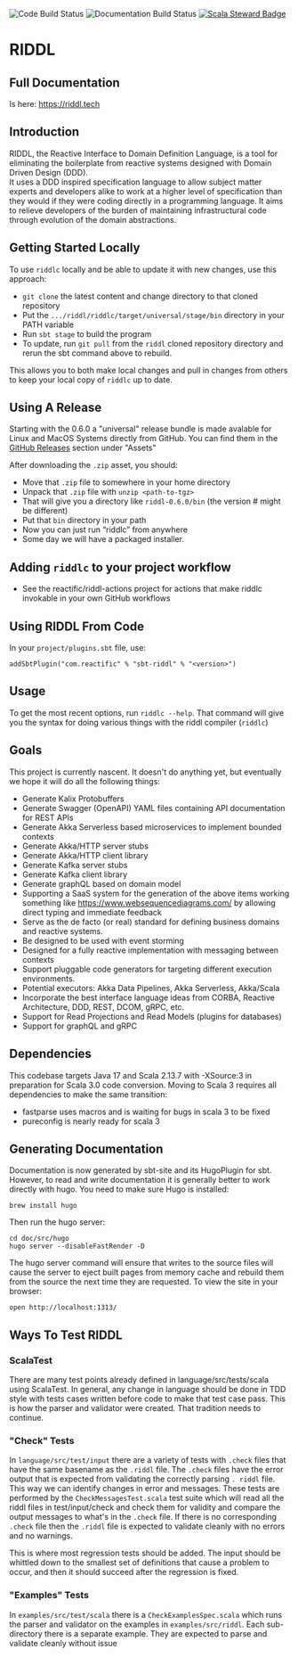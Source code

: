 ![Code Build Status](https://github.com/reactific/riddl/actions/workflows/scala.yml/badge.svg)
![Documentation Build Status](https://github.com/reactific/riddl/actions/workflows/gh-pages.yml/badge.svg)
[![Scala Steward Badge](https://img.shields.io/badge/Scala_Steward-helping-blue.svg?style=flat&logo=data:image/png;base64,iVBORw0KGgoAAAANSUhEUgAAAA4AAAAQCAMAAAARSr4IAAAAVFBMVEUAAACHjojlOy5NWlrKzcYRKjGFjIbp293YycuLa3pYY2LSqql4f3pCUFTgSjNodYRmcXUsPD/NTTbjRS+2jomhgnzNc223cGvZS0HaSD0XLjbaSjElhIr+AAAAAXRSTlMAQObYZgAAAHlJREFUCNdNyosOwyAIhWHAQS1Vt7a77/3fcxxdmv0xwmckutAR1nkm4ggbyEcg/wWmlGLDAA3oL50xi6fk5ffZ3E2E3QfZDCcCN2YtbEWZt+Drc6u6rlqv7Uk0LdKqqr5rk2UCRXOk0vmQKGfc94nOJyQjouF9H/wCc9gECEYfONoAAAAASUVORK5CYII=)](https://scala-steward.org)

# RIDDL

## Full Documentation
Is here: https://riddl.tech


## Introduction
RIDDL, the Reactive Interface to Domain Definition Language, is a tool for
eliminating the boilerplate from reactive systems designed with Domain
Driven Design (DDD).   
It uses a DDD inspired specification language to allow subject matter experts 
and developers alike to work at a higher level of specification than they would
if they were coding directly in a programming language. It aims to relieve 
developers of the burden of maintaining infrastructural code through evolution 
of the domain abstractions.

## Getting Started Locally
To use `riddlc` locally and be able to update it with new changes, use this 
approach:
* `git clone` the latest content and change directory to that cloned repository
* Put the `.../riddl/riddlc/target/universal/stage/bin` directory in your PATH 
  variable
* Run `sbt stage` to build the program
* To update, run `git pull` from the `riddl` cloned repository directory and
  rerun the sbt command above to rebuild. 

This allows you to both make local changes and pull in changes from others to
keep your local copy of `riddlc` up to date. 

## Using A Release
Starting with the 0.6.0 a "universal" release bundle is made avalable for 
Linux and MacOS Systems directly from GitHub. You can find them in the 
[GitHub Releases](https://github.com/reactific/riddl/releases) section 
under "Assets"

After downloading the `.zip` asset, you should:

* Move that `.zip` file to somewhere in your home directory
* Unpack that `.zip` file with  `unzip <path-to-tgz>` 
* That will give you a directory like `riddl-0.6.0/bin` (the version # might
  be different)
* Put that `bin` directory in your path
* Now you can just run “riddlc” from anywhere
* Some day we will have a packaged installer.

## Adding `riddlc` to your project workflow
* See the reactific/riddl-actions project for actions that make riddlc invokable 
  in your own GitHub workflows

## Using RIDDL From Code
In your `project/plugins.sbt` file, use:
```shell
addSbtPlugin("com.reactific" % "sbt-riddl" % "<version>")
```

## Usage
To get the most recent options, run `riddlc --help`. That command will give you
the syntax for doing various things with the riddl compiler (`riddlc`)

## Goals
This project is currently nascent. It doesn't do anything yet, but eventually
we hope it will do all the following things:

* Generate Kalix Protobuffers 
* Generate Swagger (OpenAPI) YAML files containing API documentation for 
 REST APIs
* Generate Akka Serverless based microservices to implement bounded contexts
* Generate Akka/HTTP server stubs
* Generate Akka/HTTP client library
* Generate Kafka server stubs
* Generate Kafka client library
* Generate graphQL based on domain model  
* Supporting a SaaS system for the generation of the above items working
 something like https://www.websequencediagrams.com/ by allowing direct
  typing and immediate feedback   
* Serve as the de facto (or real) standard for defining business domains and
  reactive systems.
* Be designed to be used with event storming
* Designed for a fully reactive implementation with messaging between
  contexts
* Support pluggable code generators for targeting different execution
 environments.
* Potential executors:  Akka Data Pipelines, Akka Serverless, Akka/Scala
* Incorporate the best interface language ideas from CORBA, Reactive
 Architecture, DDD, REST, DCOM, gRPC, etc. 
* Support for Read Projections and Read Models (plugins for databases)
* Support for graphQL and gRPC

## Dependencies

This codebase targets Java 17 and Scala 2.13.7 with -XSource:3 in preparation for 
Scala 3.0 code conversion. Moving to Scala 3 requires all dependencies to make 
the same transition:
* fastparse uses macros and is waiting for bugs in scala 3 to be fixed
* pureconfig is nearly ready for scala 3

## Generating Documentation
Documentation is now generated by sbt-site and its HugoPlugin for sbt.  However,
to read and write documentation it is generally better to work directly with hugo.
You need to make sure Hugo is installed:
```shell
brew install hugo  
```
Then run the hugo server:
```shell
cd doc/src/hugo
hugo server --disableFastRender -D
```
The hugo server command will ensure that writes to the source files will cause
the server to eject built pages from memory cache and rebuild them from the
source the next time they are requested. To view the site in your browser:
```shell
open http://localhost:1313/
```

## Ways To Test RIDDL
### ScalaTest
There are many test points already defined in language/src/tests/scala using
ScalaTest. In general, any change in language should be done in TDD style with
tests cases written before code to make that test case pass.  This is how the
parser and validator were created. That tradition needs to continue. 

### "Check" Tests
In `language/src/test/input` there are a variety of tests with `.check` files
that have the same basename as the `.riddl` file. The `.check` files have 
the error output that is expected from validating the correctly parsing `.
riddl` file. This way we can identify changes in error and messages. These 
tests are performed by the `CheckMessagesTest.scala` test suite which will
read all the riddl files in test/input/check and check them for validity and
compare the output messages to what's in the `.check` file. If there is no
corresponding `.check` file then the `.riddl` file is expected to validate 
cleanly with no errors and no warnings.

This is where most regression tests should be added. The input should be 
whittled down to the smallest set of definitions that cause a problem to 
occur, and then it should succeed after the regression is fixed.  

### "Examples" Tests
In `examples/src/test/scala` there is a `CheckExamplesSpec.scala` which runs 
the parser and validator on the examples in `examples/src/riddl`. Each 
sub-directory there is a separate example. They are expected to parse and 
validate cleanly without issue 
